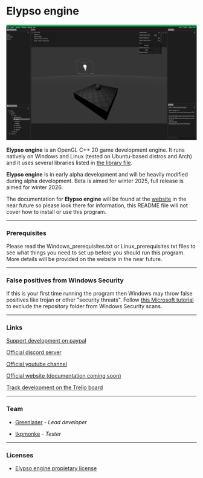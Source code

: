 # Elypso engine

![Engine screenshot](image.png)

**Elypso engine** is an OpenGL C++ 20 game development engine. It runs natively on Windows and Linux (tested on Ubuntu-based distros and Arch) and it uses several libraries listed in [the library file](LIBRARIES.md).

**Elypso engine** is in early alpha development and will be heavily modified during alpha development. Beta is aimed for winter 2025, full release is aimed for winter 2026.

The documentation for **Elypso engine** will be found at the [website](https://elypsoengine.com)  in the near future so please look there for information, this README file will not cover how to install or use this program.

---

### Prerequisites

Please read the Windows_prerequisites.txt or Linux_prerequisites.txt files to see what things you need to set up before you should run this program. More details will be provided on the website in the near future.

---

### False positives from Windows Security

If this is your first time running the program then Windows may throw false positives like trojan or other "security threats". Follow [this Microsoft tutorial](https://support.microsoft.com/en-us/windows/add-an-exclusion-to-windows-security-811816c0-4dfd-af4a-47e4-c301afe13b26) to exclude the repository folder from Windows Security scans.

---

### Links

[Support development on paypal](https://www.paypal.com/donate/?hosted_button_id=QWG8SAYX5TTP6)

[Official discord server](https://discord.gg/jkvasmTND5)

[Official youtube channel](https://youtube.com/greenlaser)

[Official website (documentation coming soon)](https://elypsoengine.com)

[Track development on the Trello board](https://trello.com/b/hbt6ebCZ/elypso-engine)

---

### Team

* [Greenlaser](https://github.com/greeenlaser) - *Lead developer*

* [tkpmonke](https://github.com/tkpmonke) - *Tester*

---

### Licenses

* [Elypso engine propietary license](LICENSE.md)
